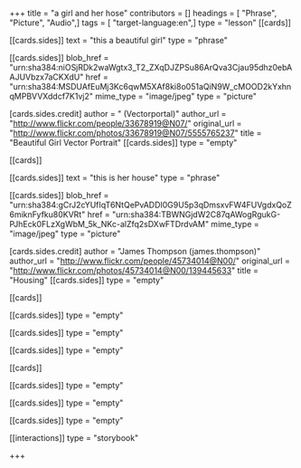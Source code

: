 +++
title = "a girl and her hose"
contributors = []
headings = [ "Phrase", "Picture", "Audio",]
tags = [ "target-language:en",]
type = "lesson"
[[cards]]

[[cards.sides]]
text = "this a beautiful girl"
type = "phrase"

[[cards.sides]]
blob_href = "urn:sha384:niOSjRDk2waWgtx3_T2_ZXqDJZPSu86ArQva3Cjau95dhz0ebAAJUVbzx7aCKXdU"
href = "urn:sha384:MSDUAfEuMj3Kc6qwM5XAf8ki8o051aQiN9W_cMOOD2kYxhnqMPBVVXddcf7K1vj2"
mime_type = "image/jpeg"
type = "picture"

[cards.sides.credit]
author = " (Vectorportal)"
author_url = "http://www.flickr.com/people/33678919@N07/"
original_url = "http://www.flickr.com/photos/33678919@N07/5555765237"
title = "Beautiful Girl Vector Portrait"
[[cards.sides]]
type = "empty"

[[cards]]

[[cards.sides]]
text = "this is her house"
type = "phrase"

[[cards.sides]]
blob_href = "urn:sha384:gCrJ2cYUfIqT6NtQePvADDI0G9U5p3qDmsxvFW4FUVgdxQoZ6miknFyfku80KVRt"
href = "urn:sha384:TBWNGjdW2C87qAWogRgukG-PJhEck0FLzXgWbM_5k_NKc-alZfq2sDXwFTDrdvAM"
mime_type = "image/jpeg"
type = "picture"

[cards.sides.credit]
author = "James Thompson (james.thompson)"
author_url = "http://www.flickr.com/people/45734014@N00/"
original_url = "http://www.flickr.com/photos/45734014@N00/139445633"
title = "Housing"
[[cards.sides]]
type = "empty"

[[cards]]

[[cards.sides]]
type = "empty"

[[cards.sides]]
type = "empty"

[[cards.sides]]
type = "empty"

[[cards]]

[[cards.sides]]
type = "empty"

[[cards.sides]]
type = "empty"

[[cards.sides]]
type = "empty"

[[interactions]]
type = "storybook"

+++

